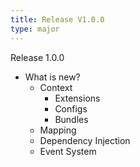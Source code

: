 ```yaml
---
title: Release V1.0.0
type: major
---
```


Release 1.0.0

* What is new?
  * Context
    * Extensions
    * Configs
    * Bundles
  * Mapping
  * Dependency Injection
  * Event System